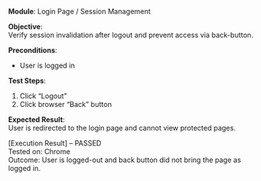 **Module**: Login Page / Session Management

**Objective**:  
Verify session invalidation after logout and prevent access via back-button.

**Preconditions**:  
- User is logged in

**Test Steps**:  
1. Click “Logout”  
2. Click browser “Back” button

**Expected Result**:  
User is redirected to the login page and cannot view protected pages.

[Execution Result] – PASSED  
Tested on: Chrome  
Outcome: User is logged-out and back button did not bring the page as logged in.